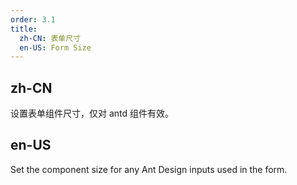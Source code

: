 ```yaml
---
order: 3.1
title:
  zh-CN: 表单尺寸
  en-US: Form Size
---
```


## zh-CN

设置表单组件尺寸，仅对 antd 组件有效。

## en-US

Set the component size for any Ant Design inputs used in the form.